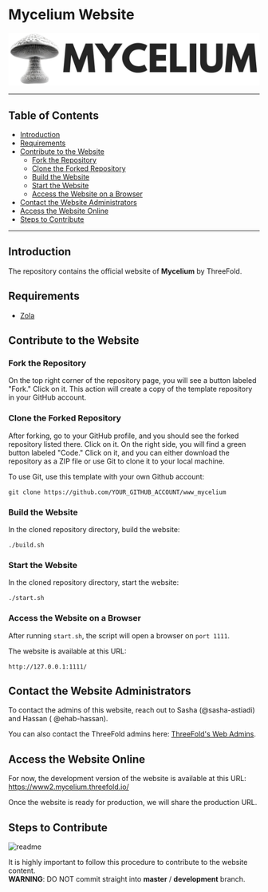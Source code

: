 <h1> Mycelium Website </h1>

![](./static/images/logo.png)

***

<h2> Table of Contents </h2>

- [Introduction](#introduction)
- [Requirements](#requirements)
- [Contribute to the Website](#contribute-to-the-website)
  - [Fork the Repository](#fork-the-repository)
  - [Clone the Forked Repository](#clone-the-forked-repository)
  - [Build the Website](#build-the-website)
  - [Start the Website](#start-the-website)
  - [Access the Website on a Browser](#access-the-website-on-a-browser)
- [Contact the Website Administrators](#contact-the-website-administrators)
- [Access the Website Online](#access-the-website-online)
- [Steps to Contribute](#steps-to-contribute)

***

## Introduction

The repository contains the official website of **Mycelium** by ThreeFold.

## Requirements

- [Zola](https://www.getzola.org/documentation/getting-started/installation/)

## Contribute to the Website

### Fork the Repository

On the top right corner of the repository page, you will see a button labeled "Fork." Click on it. This action will create a copy of the template repository in your GitHub account.

### Clone the Forked Repository

After forking, go to your GitHub profile, and you should see the forked repository listed there. Click on it. On the right side, you will find a green button labeled "Code." Click on it, and you can either download the repository as a ZIP file or use Git to clone it to your local machine.

To use Git, use this template with your own Github account:

```
git clone https://github.com/YOUR_GITHUB_ACCOUNT/www_mycelium
```

### Build the Website

In the cloned repository directory, build the website:

```
./build.sh
```

### Start the Website

In the cloned repository directory, start the website:

```
./start.sh
```

### Access the Website on a Browser

After running `start.sh`, the script will open a browser on `port 1111`.

The website is available at this URL:

```
http://127.0.0.1:1111/
```

## Contact the Website Administrators

To contact the admins of this website, reach out to Sasha (@sasha-astiadi) and Hassan ( @ehab-hassan).

You can also contact the ThreeFold admins here:
[ThreeFold's Web Admins](https://github.com/orgs/threefoldfoundation/teams/team_web_admin).

## Access the Website Online

For now, the development version of the website is available at this URL: https://www2.mycelium.threefold.io/

Once the website is ready for production, we will share the production URL.

## Steps to Contribute

![readme](https://user-images.githubusercontent.com/43240801/236867088-56c95abd-510c-4202-b0c5-317cdfb75cb3.png)

It is highly important to follow this procedure to contribute to the website content. <br>
__WARNING__: DO NOT commit straight into __master__ / __development__ branch.